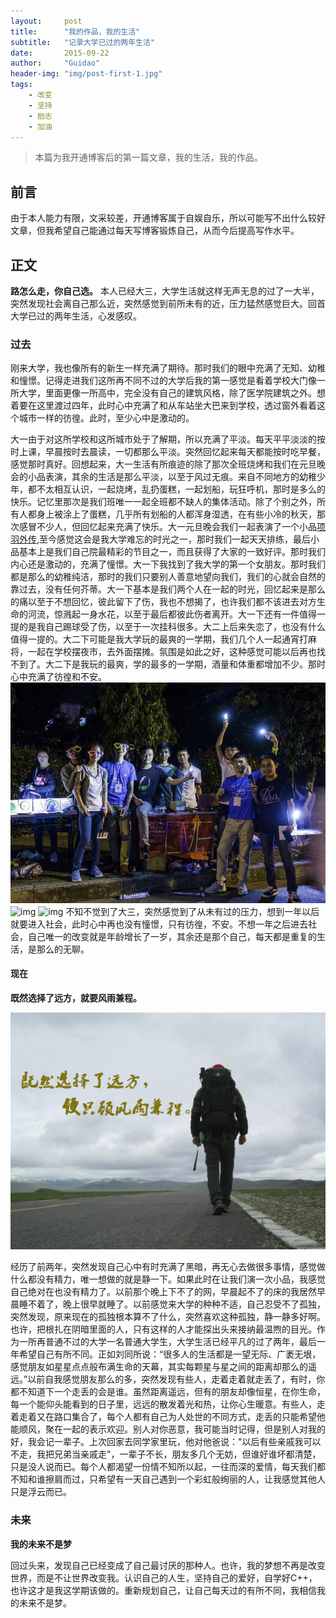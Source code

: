 ```yaml
---
layout:     post
title:      "我的作品，我的生活"
subtitle:   "记录大学已过的两年生活"
date:       2015-09-22
author:     "Guidao"
header-img: "img/post-first-1.jpg"
tags:
    - 改变
    - 坚持
    - 励志
    - 加油
---
```

> 本篇为我开通博客后的第一篇文章，我的生活，我的作品。


## 前言
由于本人能力有限，文采较差，开通博客属于自娱自乐，所以可能写不出什么较好文章，但我希望自己能通过每天写博客锻炼自己，从而今后提高写作水平。



## 正文

**路怎么走，你自己选。**
本人已经大三，大学生活就这样无声无息的过了一大半，突然发现社会离自己那么近，突然感觉到前所未有的近，压力猛然感觉巨大。回首大学已过的两年生活，心发感叹。

### 过去

刚来大学，我也像所有的新生一样充满了期待。那时我们的眼中充满了无知、幼稚和憧憬。记得走进我们这所再不同不过的大学后我的第一感觉是看着学校大门像一所大学，里面更像一所高中，完全没有自己的建筑风格，除了医学院建筑之外。想着要在这里渡过四年，此时心中充满了和从车站坐大巴来到学校，透过窗外看着这个城市一样的彷徨。此时，至少心中是激动的。

大一由于对这所学校和这所城市处于了解期，所以充满了平淡。每天平平淡淡的按时上课，早晨按时去晨读，一切都那么平淡。突然回忆起来每天都能按时吃早餐，感觉那时真好。回想起来，大一生活有所痕迹的除了那次全班烧烤和我们在元旦晚会的小品表演，其余的生活是那么平淡，以至于风过无痕。来自不同地方的幼稚少年，都不太相互认识，一起烧烤，乱扔蛋糕，一起划船，玩狂呼机，那时是多么的快乐。记忆里那次是我们班唯一一起全班都不缺人的集体活动。除了个别之外，所有人都身上被涂上了蛋糕，几乎所有划船的人都浑身湿透，在有些小冷的秋天，那次感冒不少人，但回忆起来充满了快乐。大一元旦晚会我们一起表演了一个小品<a href="http://v.youku.com/v_show/id_XOTA4MzI0OTU2.html?from=s1.8-1-1.2">项羽外传</a>,至今感觉这会是我大学难忘的时光之一，那时我们一起天天排练，最后小品基本上是我们自己院最精彩的节目之一，而且获得了大家的一致好评。那时我们内心还是激动的，充满了憧憬。大一下我找到了我大学的第一个女朋友。那时我们都是那么的幼稚纯洁，那时的我们只要别人善意地望向我们，我们的心就会自然的靠过去，没有任何芥蒂。大一下基本是我们两个人在一起的时光，回忆起来是那么的痛以至于不想回忆，彼此留下了伤，我也不想揭了，也许我们都不该进去对方生命的河流，惊溅起一身水花，以至于最后都彼此伤者离开。大一下还有一件值得一提的是我自己踢球受了伤，以至于一次挂科很多。大二上后来失恋了，也没有什么值得一提的。大二下可能是我大学玩的最爽的一学期，我们几个人一起通宵打麻将，一起在学校摆夜市，去外面摆摊。氛围是如此之好，这种感觉可能以后再也找不到了。大二下是我玩的最爽，学的最多的一学期，酒量和体重都增加不少。那时心中充满了彷徨和不安。
![img](/img/post-5.jpg)
![img](/img/post-first-blog1.jpg)
![img](/img/post-first-blog2.jpg)
不知不觉到了大三，突然感觉到了从未有过的压力，想到一年以后就要进入社会，此时心中再也没有憧憬，只有彷徨，不安。不想一年之后进去社会，自己唯一的改变就是年龄增长了一岁，其余还是那个自己，每天都是重复的生活，是那么的无聊。

#### 现在

**既然选择了远方，就要风雨兼程。**

![img](/img/post-first-2.jpg)

经历了前两年，突然发现自己心中有时充满了黑暗，再无心去做很多事情，感觉做什么都没有精力，唯一想做的就是静一下。如果此时在让我们演一次小品，我感觉自己绝对在也没有精力了。以前那个晚上下不了的网，早晨起不了的床的我居然早晨睡不着了，晚上很早就睡了。以前感觉来大学的种种不适，自己忍受不了孤独，突然发现，原来现在的孤独根本算不了什么，突然喜欢这种孤独，静一静多好啊。也许，把根扎在阴暗里面的人，只有这样的人才能探出头来接纳最温煦的目光。作为一所再普通不过的大学一名普通大学生，大学生活已经平凡的过了两年，最后一年希望自己有所不同。正如刘同所说：“很多人的生活都是一望无际、广袤无垠，感觉朋友如星星点点般布满生命的天幕，其实每颗星与星之间的距离却那么的遥远。”以前自我感觉朋友那么的多，突然发现有些人，走着走着就走丢了，有时，你都不知道下一个走丢的会是谁。虽然距离遥远，但有的朋友却像恒星，在你生命，每一个能仰头能看到的日子里，远远的散发着光和热，让你心生暖意。有些人，走着走着又在路口集合了，每个人都有自己为人处世的不同方式，走丢的只能希望他能顺风，聚在一起的表示欢迎。别人对你恶意，我可能当时记得，但是别人对我的好，我会记一辈子。上次回家去同学家里玩，他对他爸说："以后有些亲戚我可以不走，我把兄弟当亲戚走"，一辈子不长，朋友多几个无妨，但谁好谁坏都清楚，只是没人说而已。每个人都渴望一份情不知所以起，一往而深的爱情，每天我们都不知和谁擦肩而过，只希望有一天自己遇到一个彩虹般绚丽的人，让我感觉其他人只是浮云而已。

### 未来

**我的未来不是梦**

回过头来，发现自己已经变成了自己最讨厌的那种人。也许，我的梦想不再是改变世界，而是不让世界改变我。认识自己的人生，坚持自己的爱好，自学好C++，也许这才是我这学期该做的。重新规划自己，让自己每天过的有所不同，我相信我的未来不是梦。
